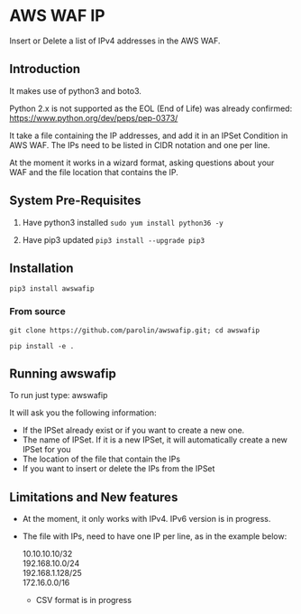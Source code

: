 # AWS WAF IP
Insert or Delete a list of IPv4 addresses in the AWS WAF.

## Introduction
It makes use of python3 and boto3.

Python 2.x is not supported as the EOL (End of Life) was already confirmed: https://www.python.org/dev/peps/pep-0373/

It take a file containing the IP addresses, and add it in an IPSet Condition in AWS WAF. The IPs need to be listed in CIDR notation and one per line.

At the moment it works in a wizard format, asking questions about your WAF and the file location that contains the IP.

## System Pre-Requisites

1. Have python3 installed
`sudo yum install python36 -y`

2. Have pip3 updated
`pip3 install --upgrade pip3`


## Installation 

`pip3 install awswafip`

### From source

`git clone https://github.com/parolin/awswafip.git; cd awswafip`

`pip install -e .`

## Running awswafip

To run just type: awswafip

It will ask you the following information:
* If the IPSet already exist or if you want to create a new one.
* The name of IPSet. If it is a new IPSet, it will automatically create a new IPSet for you
* The location of the file that contain the IPs
* If you want to insert or delete the IPs from the IPSet


## Limitations and New features
* At the moment, it only works with IPv4. IPv6 version is in progress.

* The file with IPs, need to have one IP per line, as in the example below:

   10.10.10.10/32  
   192.168.10.0/24  
   192.168.1.128/25  
   172.16.0.0/16  
   
  * CSV format is in progress
